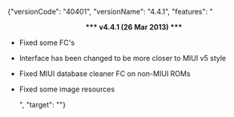 ﻿{"versionCode": "40401", 
"versionName": "4.4.1", 
"features": "<center><strong>*** v4.4.1 (26 Mar 2013) ***</strong></center><p>
* Fixed some FC's<p>
* Interface has been changed to be more closer to MIUI v5 style<p>
* Fixed MIUI database cleaner FC on non-MIUI ROMs<p>
* Fixed some image resources<p>",
"target": ""}
